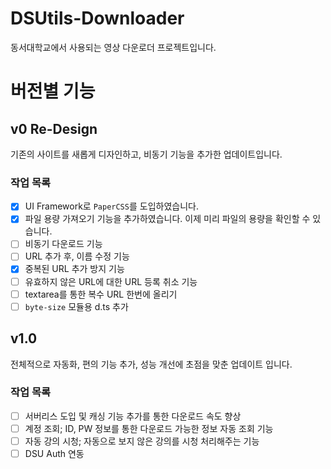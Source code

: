 <h1>DSUtils-Downloader</h1>

동서대학교에서 사용되는 영상 다운로더 프로젝트입니다.

# 버전별 기능

## v0 Re-Design

기존의 사이트를 새롭게 디자인하고, 비동기 기능을 추가한 업데이트입니다.

### 작업 목록

- [x] UI Framework로 `PaperCSS`를 도입하였습니다.
- [x] 파일 용량 가져오기 기능을 추가하였습니다. 이제 미리 파일의 용량을 확인할 수 있습니다.
- [ ] 비동기 다운로드 기능
- [ ] URL 추가 후, 이름 수정 기능
- [x] 중복된 URL 추가 방지 기능
- [ ] 유효하지 않은 URL에 대한 URL 등록 취소 기능
- [ ] textarea를 통한 복수 URL 한번에 올리기
- [ ] `byte-size` 모듈용 d.ts 추가

## v1.0

전체적으로 자동화, 편의 기능 추가, 성능 개선에 초점을 맞춘 업데이트 입니다.

### 작업 목록

- [ ] 서버리스 도입 및 캐싱 기능 추가를 통한 다운로드 속도 향상
- [ ] 계정 조회; ID, PW 정보를 통한 다운로드 가능한 정보 자동 조회 기능
- [ ] 자동 강의 시청; 자동으로 보지 않은 강의를 시청 처리해주는 기능
- [ ] DSU Auth 연동
